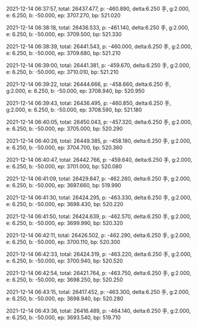 2021-12-14 06:37:57, total: 26437.477, p: -460.890, delta:6.250 手, g:2.000, e: 6.250, b: -50.000, ep: 3707.270, bp: 521.020

2021-12-14 06:38:18, total: 26436.533, p: -461.140, delta:6.250 手, g:2.000, e: 6.250, b: -50.000, ep: 3709.500, bp: 521.330

2021-12-14 06:38:39, total: 26441.543, p: -460.000, delta:6.250 手, g:2.000, e: 6.250, b: -50.000, ep: 3709.680, bp: 521.210

2021-12-14 06:39:00, total: 26441.381, p: -459.670, delta:6.250 手, g:2.000, e: 6.250, b: -50.000, ep: 3710.010, bp: 521.210

2021-12-14 06:39:22, total: 26444.666, p: -458.660, delta:6.250 手, g:2.000, e: 6.250, b: -50.000, ep: 3708.940, bp: 520.950

2021-12-14 06:39:43, total: 26436.495, p: -460.850, delta:6.250 手, g:2.000, e: 6.250, b: -50.000, ep: 3708.590, bp: 521.180

2021-12-14 06:40:05, total: 26450.043, p: -457.320, delta:6.250 手, g:2.000, e: 6.250, b: -50.000, ep: 3705.000, bp: 520.290

2021-12-14 06:40:26, total: 26449.385, p: -458.180, delta:6.250 手, g:2.000, e: 6.250, b: -50.000, ep: 3704.700, bp: 520.360

2021-12-14 06:40:47, total: 26442.766, p: -459.640, delta:6.250 手, g:2.000, e: 6.250, b: -50.000, ep: 3701.000, bp: 520.080

2021-12-14 06:41:09, total: 26429.847, p: -462.260, delta:6.250 手, g:2.000, e: 6.250, b: -50.000, ep: 3697.660, bp: 519.990

2021-12-14 06:41:30, total: 26424.295, p: -463.330, delta:6.250 手, g:2.000, e: 6.250, b: -50.000, ep: 3698.430, bp: 520.220

2021-12-14 06:41:50, total: 26424.639, p: -462.570, delta:6.250 手, g:2.000, e: 6.250, b: -50.000, ep: 3699.990, bp: 520.320

2021-12-14 06:42:11, total: 26426.502, p: -462.290, delta:6.250 手, g:2.000, e: 6.250, b: -50.000, ep: 3700.110, bp: 520.300

2021-12-14 06:42:33, total: 26424.319, p: -463.220, delta:6.250 手, g:2.000, e: 6.250, b: -50.000, ep: 3700.940, bp: 520.520

2021-12-14 06:42:54, total: 26421.764, p: -463.750, delta:6.250 手, g:2.000, e: 6.250, b: -50.000, ep: 3698.250, bp: 520.250

2021-12-14 06:43:15, total: 26417.452, p: -463.300, delta:6.250 手, g:2.000, e: 6.250, b: -50.000, ep: 3698.940, bp: 520.280

2021-12-14 06:43:36, total: 26416.489, p: -464.140, delta:6.250 手, g:2.000, e: 6.250, b: -50.000, ep: 3693.540, bp: 519.710